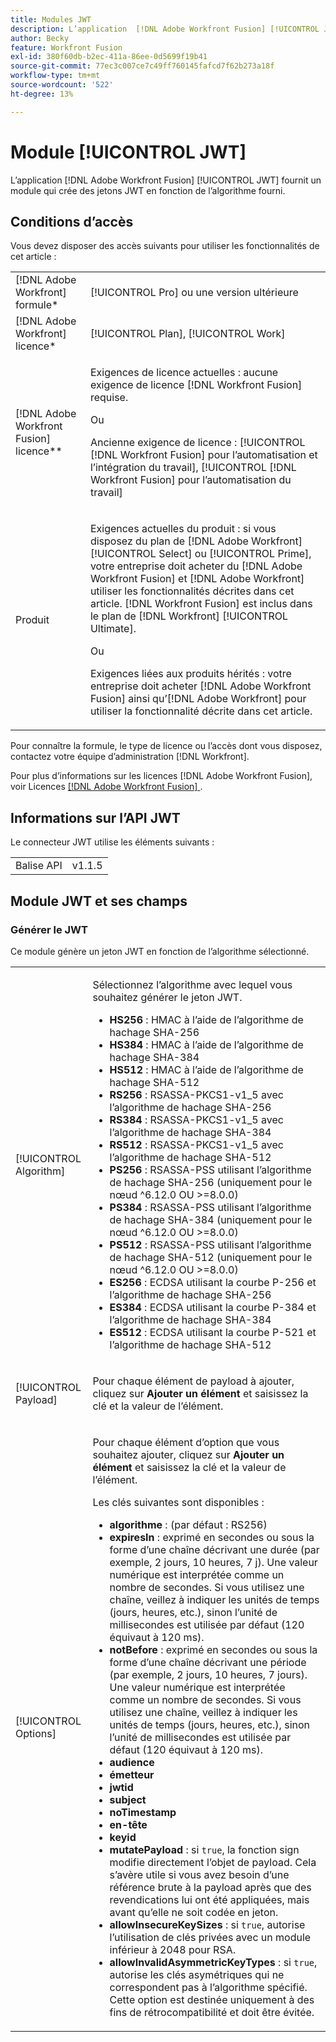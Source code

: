 ```yaml
---
title: Modules JWT
description: L’application  [!DNL Adobe Workfront Fusion] [!UICONTROL JWT] fournit un module qui crée des jetons JWT en fonction de l’algorithme fourni.
author: Becky
feature: Workfront Fusion
exl-id: 380f60db-b2ec-411a-86ee-0d5699f19b41
source-git-commit: 77ec3c007ce7c49ff760145fafcd7f62b273a18f
workflow-type: tm+mt
source-wordcount: '522'
ht-degree: 13%

---
```


# Module [!UICONTROL JWT]

L’application [!DNL Adobe Workfront Fusion] [!UICONTROL JWT] fournit un module qui crée des jetons JWT en fonction de l’algorithme fourni.

## Conditions d’accès

Vous devez disposer des accès suivants pour utiliser les fonctionnalités de cet article :

<table style="table-layout:auto"> 
 <col> 
 <col> 
 <tbody> 
  <tr> 
   <td role="rowheader">[!DNL Adobe Workfront] formule*</td>
  <td> <p>[!UICONTROL Pro] ou une version ultérieure</p> </td>
  </tr> 
  <tr data-mc-conditions=""> 
   <td role="rowheader">[!DNL Adobe Workfront] licence*</td>
   <td> <p>[!UICONTROL Plan], [!UICONTROL Work]</p> </td> 
  </tr> 
  <tr> 
   <td role="rowheader">[!DNL Adobe Workfront Fusion] licence**</td> 
   <td>
   <p>Exigences de licence actuelles : aucune exigence de licence [!DNL Workfront Fusion] requise.</p>
   <p>Ou</p>
   <p>Ancienne exigence de licence : [!UICONTROL [!DNL Workfront Fusion] pour l’automatisation et l’intégration du travail], [!UICONTROL [!DNL Workfront Fusion] pour l’automatisation du travail]</p>
   </td> 
  </tr> 
  <tr> 
   <td role="rowheader">Produit</td> 
   <td>
   <p>Exigences actuelles du produit : si vous disposez du plan de [!DNL Adobe Workfront] [!UICONTROL Select] ou [!UICONTROL Prime], votre entreprise doit acheter du [!DNL Adobe Workfront Fusion] et [!DNL Adobe Workfront] utiliser les fonctionnalités décrites dans cet article. [!DNL Workfront Fusion] est inclus dans le plan de [!DNL Workfront] [!UICONTROL Ultimate].</p>
   <p>Ou</p>
   <p>Exigences liées aux produits hérités : votre entreprise doit acheter [!DNL Adobe Workfront Fusion] ainsi qu’[!DNL Adobe Workfront] pour utiliser la fonctionnalité décrite dans cet article.</p>
   </td> 
  </tr> 
 </tbody> 
</table>

Pour connaître la formule, le type de licence ou l’accès dont vous disposez, contactez votre équipe d’administration [!DNL Workfront].

Pour plus d’informations sur les licences [!DNL Adobe Workfront Fusion], voir Licences [[!DNL Adobe Workfront Fusion] ](/help/workfront-fusion/set-up-and-manage-workfront-fusion/licensing-operations-overview/license-automation-vs-integration.md).

## Informations sur l’API JWT

Le connecteur JWT utilise les éléments suivants :

<table style="table-layout:auto"> 
 <col> 
 <col> 
 <tbody> 
   <tr> 
   <td role="rowheader">Balise API</td> 
   <td>v1.1.5</td> 
  </tr>
 </tbody> 
 </table>

## Module JWT et ses champs

### Générer le JWT

Ce module génère un jeton JWT en fonction de l’algorithme sélectionné.

<table style="table-layout:auto"> 
 <col data-mc-conditions=""> 
 <col data-mc-conditions=""> 
 <tbody> 
  <tr> 
   <td role="rowheader">[!UICONTROL Algorithm]</td> 
   <td> <p>Sélectionnez l’algorithme avec lequel vous souhaitez générer le jeton JWT.</p> <ul>
   <li><b>HS256</b> : HMAC à l’aide de l’algorithme de hachage SHA-256</li>
   <li><b>HS384</b> : HMAC à l’aide de l’algorithme de hachage SHA-384</li>
   <li><b>HS512</b> : HMAC à l’aide de l’algorithme de hachage SHA-512</li>
   <li><b>RS256</b> : RSASSA-PKCS1-v1_5 avec l’algorithme de hachage SHA-256</li>
   <li><b>RS384</b> : RSASSA-PKCS1-v1_5 avec l’algorithme de hachage SHA-384</li>
   <li><b>RS512</b> : RSASSA-PKCS1-v1_5 avec l’algorithme de hachage SHA-512</li>
   <li><b>PS256</b> : RSASSA-PSS utilisant l’algorithme de hachage SHA-256 (uniquement pour le nœud ^6.12.0 OU &gt;=8.0.0)</li>
   <li><b>PS384</b> : RSASSA-PSS utilisant l’algorithme de hachage SHA-384 (uniquement pour le nœud ^6.12.0 OU &gt;=8.0.0)</li>
   <li><b>PS512</b> : RSASSA-PSS utilisant l’algorithme de hachage SHA-512 (uniquement pour le nœud ^6.12.0 OU &gt;=8.0.0)</li>
   <li><b>ES256</b> : ECDSA utilisant la courbe P-256 et l’algorithme de hachage SHA-256</li>
   <li><b>ES384</b> : ECDSA utilisant la courbe P-384 et l’algorithme de hachage SHA-384</li>
   <li><b>ES512</b> : ECDSA utilisant la courbe P-521 et l’algorithme de hachage SHA-512</li>
   </ul></td> 
  </tr> 
  <tr> 
   <td role="rowheader">[!UICONTROL Payload] </td> 
   <td> <p>Pour chaque élément de payload à ajouter, cliquez sur <b>Ajouter un élément</b> et saisissez la clé et la valeur de l’élément.</p> </td> 
  </tr> 
  <tr> 
   <td role="rowheader">[!UICONTROL Options] </td> 
   <td> <p>Pour chaque élément d’option que vous souhaitez ajouter, cliquez sur <b>Ajouter un élément</b> et saisissez la clé et la valeur de l’élément.</p> <p>Les clés suivantes sont disponibles :
   <ul>
   <li><b>algorithme</b> : (par défaut : RS256)</li>
   <li><b>expiresIn</b> : exprimé en secondes ou sous la forme d’une chaîne décrivant une durée (par exemple, 2 jours, 10 heures, 7 j). Une valeur numérique est interprétée comme un nombre de secondes. Si vous utilisez une chaîne, veillez à indiquer les unités de temps (jours, heures, etc.), sinon l’unité de millisecondes est utilisée par défaut (120 équivaut à 120 ms).</li>
   <li><b>notBefore</b> : exprimé en secondes ou sous la forme d’une chaîne décrivant une période (par exemple, 2 jours, 10 heures, 7 jours). Une valeur numérique est interprétée comme un nombre de secondes. Si vous utilisez une chaîne, veillez à indiquer les unités de temps (jours, heures, etc.), sinon l’unité de millisecondes est utilisée par défaut (120 équivaut à 120 ms).
</li>
   <li><b>audience</b></li>
   <li><b>émetteur</b></li>
   <li><b>jwtid</b></li>
   <li><b>subject</b></li>
   <li><b>noTimestamp</b></li>
   <li><b>en-tête</b></li>
   <li><b>keyid</b></li>
   <li><b>mutatePayload</b> : si <code>true</code>, la fonction sign modifie directement l’objet de payload. Cela s’avère utile si vous avez besoin d’une référence brute à la payload après que des revendications lui ont été appliquées, mais avant qu’elle ne soit codée en jeton.</li>
   <li><b>allowInsecureKeySizes</b> : si <code>true</code>, autorise l’utilisation de clés privées avec un module inférieur à 2048 pour RSA.</li>
   <li><b>allowInvalidAsymmetricKeyTypes</b> : si <code>true</code>, autorise les clés asymétriques qui ne correspondent pas à l’algorithme spécifié. Cette option est destinée uniquement à des fins de rétrocompatibilité et doit être évitée.</li>
   </ul>
   </td> 
  </tr> 
 </tbody> 
</table>
